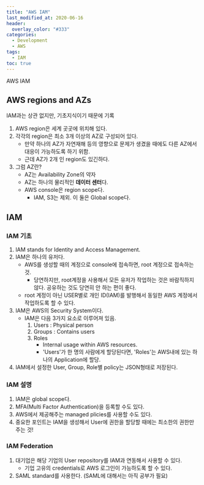 ```yaml
---
title: "AWS IAM"
last_modified_at: 2020-06-16
header:
  overlay_color: "#333"
categories:
  - Development
  - AWS
tags:
  - IAM
toc: true
---
```


AWS IAM

## AWS regions and AZs

IAM과는 상관 없지만, 기초지식이기 때문에 기록

1. AWS region은 세계 곳곳에 위치해 있다.
2. 각각의 region은 최소 3개 이상의 AZ로 구성되어 있다.
    * 만약 하나의 AZ가 자연재해 등의 영향으로 문제가 생겼을 때에도 다른 AZ에서 대응이 가능하도록 하기 위함.
    * 근데 AZ가 2개 인 region도 있긴하다.
3. 그럼 AZ란?
    * AZ는 Availability Zone의 약자
    * AZ는 하나의 물리적인 **데이터 센터**다.
    * AWS console은 region scope다.
        * IAM, S3는 제외. 이 둘은 Global scope다.

## IAM

### IAM 기초

1. IAM stands for Identity and Access Management.
2. IAM은 하나의 유저다.
    * AWS를 생성할 때의 계정으로 console에 접속하면, root 계정으로 접속하는 것.
        * 당연하지만, root계정을 사용해서 모든 유저가 작업하는 것은 바람직하지 않다. 공유하는 것도 당연히 안 하는 편이 좋다.
    * root 계정이 아닌 USER별로 개인 ID(IAM)를 발행해서 동일한 AWS 계정에서 작업하도록 할 수 있다.
3. IAM은 AWS의 Security System이다.
    *  IAM은 다음 3가지 요소로 이루어져 있음.
        1. Users : Physical person
        2. Groups : Contains users
        3. Roles
            * Internal usage within AWS resources.
            * 'Users'가 한 명의 사람에게 할당된다면, 'Roles'는 AWS내에 있는 하나의 Application에 할당.
4. IAM에서 설정한 User, Group, Role별 policy는 JSON형태로 저장된다.

### IAM 설명

1. IAM은 global scope다.
2. MFA(Multi Factor Authentication)을 등록할 수도 있다.
3. AWS에서 제공해주는 managed plicies를 사용할 수도 있다.
4. 중요한 포인트는 IAM을 생성해서 User에 권한을 할당할 때에는 최소한의 권한만 주는 것!

### IAM Federation

1. 대기업은 해당 기업의 User repository를 IAM과 연동해서 사용할 수 있다.
    * 기업 고유의 credentials로 AWS 로그인이 가능하도록 할 수 있다.
2. SAML standard를 사용한다. (SAML에 대해서는 아직 공부가 필요)

